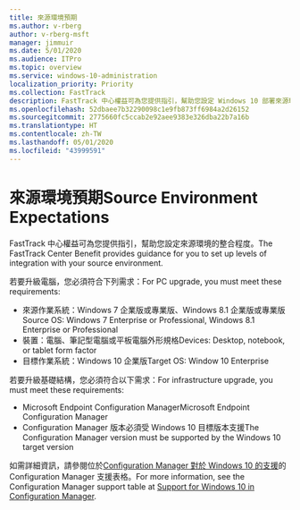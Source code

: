 ```yaml
---
title: 來源環境預期
ms.author: v-rberg
author: v-rberg-msft
manager: jimmuir
ms.date: 5/01/2020
ms.audience: ITPro
ms.topic: overview
ms.service: windows-10-administration
localization_priority: Priority
ms.collection: FastTrack
description: FastTrack 中心權益可為您提供指引，幫助您設定 Windows 10 部署來源環境的整合程度。
ms.openlocfilehash: 52dbaee7b32290098c1e9fb873ff6984a2d26152
ms.sourcegitcommit: 2775660fc5ccab2e92aee9383e326dba22b7a16b
ms.translationtype: HT
ms.contentlocale: zh-TW
ms.lasthandoff: 05/01/2020
ms.locfileid: "43999591"
---
```

# <a name="source-environment-expectations"></a><span data-ttu-id="db6d6-103">來源環境預期</span><span class="sxs-lookup"><span data-stu-id="db6d6-103">Source Environment Expectations</span></span>

<span data-ttu-id="db6d6-104">FastTrack 中心權益可為您提供指引，幫助您設定來源環境的整合程度。</span><span class="sxs-lookup"><span data-stu-id="db6d6-104">The FastTrack Center Benefit provides guidance for you to set up levels of integration with your source environment.</span></span>
  
<span data-ttu-id="db6d6-105">若要升級電腦，您必須符合下列需求：</span><span class="sxs-lookup"><span data-stu-id="db6d6-105">For PC upgrade, you must meet these requirements:</span></span>

- <span data-ttu-id="db6d6-106">來源作業系統：Windows 7 企業版或專業版、Windows 8.1 企業版或專業版</span><span class="sxs-lookup"><span data-stu-id="db6d6-106">Source OS: Windows 7 Enterprise or Professional, Windows 8.1 Enterprise or Professional</span></span>
- <span data-ttu-id="db6d6-107">裝置：電腦、筆記型電腦或平板電腦外形規格</span><span class="sxs-lookup"><span data-stu-id="db6d6-107">Devices: Desktop, notebook, or tablet form factor</span></span>
- <span data-ttu-id="db6d6-108">目標作業系統：Windows 10 企業版</span><span class="sxs-lookup"><span data-stu-id="db6d6-108">Target OS: Window 10 Enterprise</span></span>

<span data-ttu-id="db6d6-109">若要升級基礎結構，您必須符合以下需求：</span><span class="sxs-lookup"><span data-stu-id="db6d6-109">For infrastructure upgrade, you must meet these requirements:</span></span>   

- <span data-ttu-id="db6d6-110">Microsoft Endpoint Configuration Manager</span><span class="sxs-lookup"><span data-stu-id="db6d6-110">Microsoft Endpoint Configuration Manager</span></span>  
- <span data-ttu-id="db6d6-111">Configuration Manager 版本必須受 Windows 10 目標版本支援</span><span class="sxs-lookup"><span data-stu-id="db6d6-111">The Configuration Manager version must be supported by the Windows 10 target version</span></span>

<span data-ttu-id="db6d6-112">如需詳細資訊，請參閱位於[Configuration Manager 對於 Windows 10 的支援](https://docs.microsoft.com/sccm/core/plan-design/configs/support-for-windows-10)的 Configuration Manager 支援表格。</span><span class="sxs-lookup"><span data-stu-id="db6d6-112">For more information, see the Configuration Manager support table at [Support for Windows 10 in Configuration Manager](https://docs.microsoft.com/sccm/core/plan-design/configs/support-for-windows-10).</span></span>
  